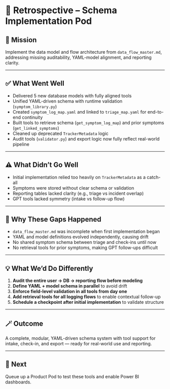 # 🧠 Retrospective – Schema Implementation Pod

## 🎯 Mission
Implement the data model and flow architecture from `data_flow_master.md`, addressing missing auditability, YAML-model alignment, and reporting clarity.

---

## ✅ What Went Well
- Delivered 5 new database models with fully aligned tools
- Unified YAML-driven schema with runtime validation (`symptom_library.py`)
- Created `symptom_log_map.yaml` and linked to `triage_map.yaml` for end-to-end continuity
- Built tools to retrieve schema (`get_symptom_log_map`) and prior symptoms (`get_linked_symptoms`)
- Cleaned up deprecated `TrackerMetadata` logic
- Audit tools (`validator.py`) and export logic now fully reflect real-world pipeline

---

## ⚠️ What Didn’t Go Well
- Initial implementation relied too heavily on `TrackerMetadata` as a catch-all
- Symptoms were stored without clear schema or validation
- Reporting tables lacked clarity (e.g., triage vs incident overlap)
- GPT tools lacked symmetry (intake vs follow-up flow)

---

## 🧩 Why These Gaps Happened
- `data_flow_master.md` was incomplete when first implementation began
- YAML and model definitions evolved independently, causing drift
- No shared symptom schema between triage and check-ins until now
- No retrieval tools for prior symptoms, making GPT follow-ups difficult

---

## 💡 What We’d Do Differently
1. **Audit the entire user → DB → reporting flow before modeling**
2. **Define YAML + model schema in parallel** to avoid drift
3. **Enforce field-level validation in all tools from day one**
4. **Add retrieval tools for all logging flows** to enable contextual follow-up
5. **Schedule a checkpoint after initial implementation** to validate structure

---

## 🪄 Outcome
A complete, modular, YAML-driven schema system with tool support for intake, check-in, and export — ready for real-world use and reporting.

---

## 🧭 Next
Queue up a Product Pod to test these tools and enable Power BI dashboards.